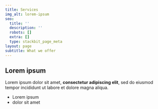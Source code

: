 ```yaml
---
title: Services
img_alt: lorem-ipsum
seo:
  title: ''
  description: ''
  robots: []
  extra: []
  type: stackbit_page_meta
layout: page
subtitle: What we offer
---
```

## Lorem ipsum

Lorem ipsum dolor sit amet, **consectetur adipiscing elit**, sed do eiusmod tempor incididunt ut labore et dolore magna aliqua.

- Lorem ipsum
- dolor sit amet